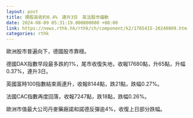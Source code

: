 ```yaml
---
layout: post
title: 德股高收約0.4%　連升3日　英法股市偏軟
date: 2024-08-09 05:31:19.000000000 +08:00
link: https://news.rthk.hk/rthk/ch/component/k2/1765415-20240809.htm
categories: rthk
---
```


歐洲股市普遍向下，德國股市靠穩。

德國DAX指數早段最多跌約1%，尾市收復失地，收報17680點，升65點，升幅0.37%，連升3日。

英國富時100指數結束兩連升，收報8144點，跌21點，跌幅0.27%。

法國CAC指數再度回落，收報7247點，跌18點，跌幅0.26%。

歐洲市值最大公司丹麥藥廠諾和諾德反彈逾4%，收復上日部分跌幅。
